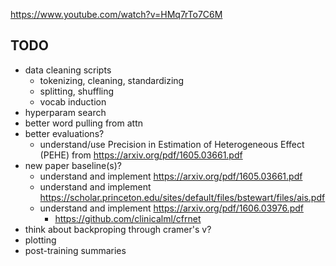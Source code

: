 https://www.youtube.com/watch?v=HMq7rTo7C6M


## TODO
* data cleaning scripts
    * tokenizing, cleaning, standardizing
    * splitting, shuffling
    * vocab induction
* hyperparam search
* better word pulling from attn
* better evaluations?
    * understand/use Precision in Estimation of Heterogeneous Effect (PEHE) from https://arxiv.org/pdf/1605.03661.pdf
* new paper baseline(s)?
    * understand and implement https://arxiv.org/pdf/1605.03661.pdf
    * understand and implement https://scholar.princeton.edu/sites/default/files/bstewart/files/ais.pdf
    * understand and implement https://arxiv.org/pdf/1606.03976.pdf
         * https://github.com/clinicalml/cfrnet
* think about backproping through cramer's v?
* plotting
* post-training summaries

